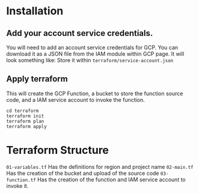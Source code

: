 # Installation

## Add your account service credentials.
You will need to add an account service credentials for GCP.
You can download it as a JSON file from the IAM module within GCP page. It will look something like:
Store it within `terraform/service-account.json`

## Apply terraform
This will create the GCP Function, a bucket to store the function source code, and a IAM service account to invoke the function.

```
cd terraform
terraform init
terraform plan
terraform apply
```

# Terraform Structure

`01-variables.tf`
Has the definitions for region and project name
`02-main.tf` 
Has the creation of the bucket and upload of the source code
`03-function.tf` 
Has the creation of the function and IAM service account to invoke it.